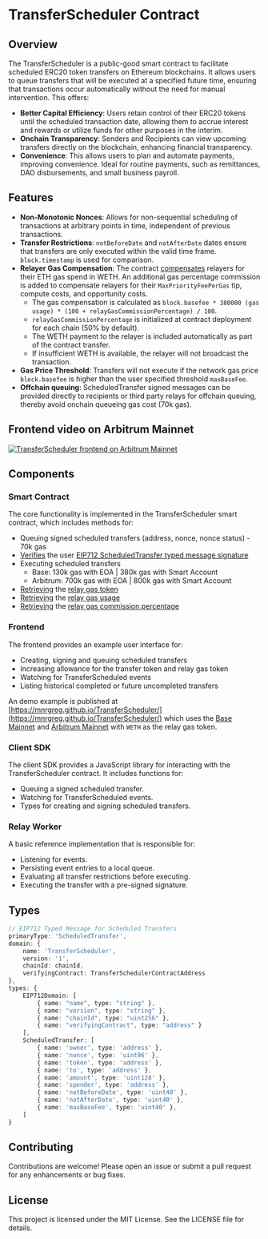 # TransferScheduler Contract

## Overview
The TransferScheduler is a public-good smart contract to facilitate scheduled ERC20 token transfers on Ethereum blockchains. It allows users to queue transfers that will be executed at a specified future time, ensuring that transactions occur automatically without the need for manual intervention. This offers:

- **Better Capital Efficiency**: Users retain control of their ERC20 tokens until the scheduled transaction date, allowing them to accrue interest and rewards or utilize funds for other purposes in the interim.
- **Onchain Transparency**: Senders and Recipients can view upcoming transfers directly on the blockchain, enhancing financial transparency.
- **Convenience**: This allows users to plan and automate payments, improving convenience. Ideal for routine payments, such as remittances, DAO disbursements, and small business payroll.

## Features
- **Non-Monotonic Nonces**: Allows for non-sequential scheduling of transactions at arbitrary points in time, independent of previous transactions.
- **Transfer Restrictions**: `notBeforeDate` and `notAfterDate` dates ensure that transfers are only executed within the valid time frame. `block.timestamp` is used for comparison.
- **Relayer Gas Compensation**: The contract [compensates](./contracts/src/TransferSchedulerV1.sol#L206-L210) relayers for their ETH gas spend in WETH. An additional gas percentage commission is added to compensate relayers for their `MaxPriorityFeePerGas` tip, compute costs, and opportunity costs.
  - The gas compensation is calculated as `block.basefee * 380000 (gas usage) * (100 + relayGasCommissionPercentage) / 100`.
  - `relayGasCommissionPercentage` is initialized at contract deployment for each chain (50% by default).
  - The WETH payment to the relayer is included automatically as part of the contract transfer.
  - If insufficient WETH is available, the relayer will not broadcast the transaction.
- **Gas Price Threshold**: Transfers will not execute if the network gas price `block.basefee` is higher than the user specified threshold `maxBaseFee`.
- **Offchain queuing**: ScheduledTransfer signed messages can be provided directly to recipients or third party relays for offchain queuing, thereby avoid onchain queueing gas cost (70k gas).

## Frontend video on Arbitrum Mainnet
[![TransferScheduler frontend on Arbitrum Mainnet](https://img.youtube.com/vi/0jZ9iCKhaPQ/0.jpg)](https://youtu.be/0jZ9iCKhaPQ)

## Components
### Smart Contract
The core functionality is implemented in the TransferScheduler smart contract, which includes methods for:
- Queuing signed scheduled transfers (address, nonce, nonce status) - 70k gas
- [Verifies](./contracts/src/TransferSchedulerV1.sol#L198) the user [EIP712 ScheduledTransfer typed message signature](./client-sdk/src/web3.ts#L11-L37)
- Executing scheduled transfers
    - Base: 130k gas with EOA | 380k gas with Smart Account
    - Arbitrum: 700k gas with EOA | 800k gas with Smart Account
- [Retrieving](./contracts/src/TransferSchedulerV1.sol#L146) the [relay gas token](./contracts/src/TransferSchedulerV1.sol#L32)
- [Retrieving](./contracts/src/TransferSchedulerV1.sol#L136) the [relay gas usage](./contracts/src/TransferSchedulerV1.sol#L32)
- [Retrieving](./contracts/src/TransferSchedulerV1.sol#L141) the [relay gas commission percentage](./contracts/src/TransferSchedulerV1.sol#L32)

### Frontend
The frontend provides an example user interface for:
- Creating, signing and queuing scheduled transfers
- Increasing allowance for the transfer token and relay gas token
- Watching for TransferScheduled events
- Listing historical completed or future uncompleted transfers

An demo example is published at [https://mnrgreg.github.io/TransferScheduler/](https://mnrgreg.github.io/TransferScheduler/) which uses the [Base Mainnet](https://basescan.org/address/0x40f4554f64719c1e0bdb1246c8fe444e38f57678#writeContract) and [Arbitrum Mainnet](https://arbiscan.io/address/0x40f4554f64719c1e0bdb1246c8fe444e38f57678#writeContract) with `WETH` as the relay gas token.

### Client SDK
The client SDK provides a JavaScript library for interacting with the TransferScheduler contract. It includes functions for:
- Queuing a signed scheduled transfer.
- Watching for TransferScheduled events.
- Types for creating and signing scheduled transfers.

### Relay Worker
A basic reference implementation that is responsible for:
- Listening for events.
- Persisting event entries to a local queue.
- Evaluating all transfer restrictions before executing.
- Executing the transfer with a pre-signed signature.


## Types
```typescript
// EIP712 Typed Message for Scheduled Transfers
primaryType: 'ScheduledTransfer',
domain: {
    name: 'TransferScheduler',
    version: '1',
    chainId: chainId,
    verifyingContract: TransferSchedulerContractAddress
},
types: {
    EIP712Domain: [
        { name: "name", type: "string" },
        { name: "version", type: "string" },
        { name: "chainId", type: "uint256" },
        { name: "verifyingContract", type: "address" }
    ],
    ScheduledTransfer: [
        { name: 'owner', type: 'address' },
        { name: 'nonce', type: 'uint96' },
        { name: 'token', type: 'address' },
        { name: 'to', type: 'address' },
        { name: 'amount', type: 'uint128' },
        { name: 'spender', type: 'address' },
        { name: 'notBeforeDate', type: 'uint40' },
        { name: 'notAfterDate', type: 'uint40' },
        { name: 'maxBaseFee', type: 'uint40' },
    ]
}
```

<!-- 
## Usage
### Running the Relay Worker
To start the relay worker, run:
```bash
cd relay
RPC_URL=ws://localhost:8545 PRIVATE_KEY=<your-private-key> ts-node relay-worker.ts
```
-->

## Contributing
Contributions are welcome! Please open an issue or submit a pull request for any enhancements or bug fixes.

## License
This project is licensed under the MIT License. See the LICENSE file for details.
